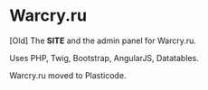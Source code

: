 # Warcry.ru

[Old] The **SITE** and the admin panel for Warcry.ru.

Uses PHP, Twig, Bootstrap, AngularJS, Datatables.

Warcry.ru moved to Plasticode.
